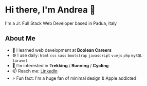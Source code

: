 # Hi there, I'm Andrea 👋

I'm a Jr. Full Stack Web Developer based in Padua, Italy


## About Me

- 🏢 I learned web development at **Boolean Careers**
- ⚙️ I use daily: `html` `css` `sass` `bootstrap` `javascript` `vuejs` `php` `mySQL` `laravel`
- 👀 I’m interested in **Trekking** / **Running** / **Cycling**
- 📫 Reach me: [LinkedIn](https://linkedin.com/in/andrea-salvalaggio)
- ⚡️ Fun fact: I'm a huge fan of minimal design & Apple addicted
